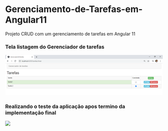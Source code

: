 # Gerenciamento-de-Tarefas-em-Angular11
Projeto CRUD com um gerenciamento de tarefas em Angular 11

### Tela listagem do Gerenciador de tarefas
![](https://github.com/enivaldoqueiroz/Gerenciamento-de-Tarefas-em-Angular11/blob/main/gerenciador-de-tarefas/imagens/IMG002.png)

### Realizando o teste da aplicação apos termino da implementação final
![](https://github.com/enivaldoqueiroz/Gerenciamento-de-Tarefas-em-Angular11/blob/main/gerenciador-de-tarefas/imagens/Gerenciador_de_Tarefas_Angular11.gif)
